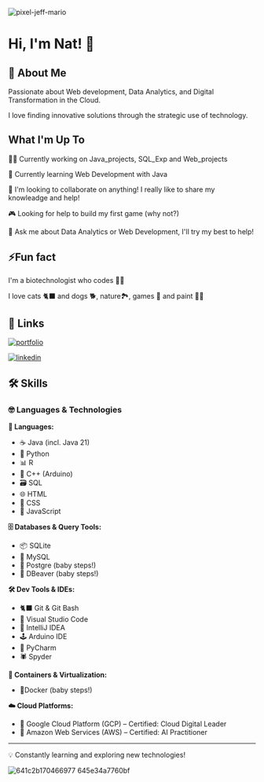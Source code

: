 ![pixel-jeff-mario](https://github.com/user-attachments/assets/29f9060a-f039-4041-9e28-004b3d6fed7f)

# Hi, I'm Nat! 🐝

## 🚀 About Me
Passionate about Web development, Data Analytics, and Digital Transformation in the Cloud. 

I love finding innovative solutions through the strategic use of technology.

## What I'm Up To
👩‍💻 Currently working on Java_projects, SQL_Exp and Web_projects

🧠 Currently learning Web Development with Java

👀 I'm looking to collaborate on anything! I really like to share my knowleadge and help! 

🎮 Looking for help to build my first game (why not?)

💬 Ask me about Data Analytics or Web Development, I'll try my best to help!

## ⚡Fun fact 
I'm a biotechnologist who codes 👩‍🔬 

I love cats 🐈‍⬛ and dogs 🐕, nature🏞️, games 👾 and paint 👩‍🎨

## 🔗 Links

[![portfolio](https://img.shields.io/badge/my_portfolio-000?style=for-the-badge&logo=ko-fi&logoColor=white)](https://www.kaggle.com/code/natalieduchens/google-s-bike-sharing-case-study-with-r)

[![linkedin](https://img.shields.io/badge/linkedin-0A66C2?style=for-the-badge&logo=linkedin&logoColor=white)](https://www.linkedin.com/in/natalieduchens/)


## 🛠 Skills

### 🤓 Languages & Technologies

**📝 Languages:**  
- ☕ Java (incl. Java 21)  
- 🐍 Python  
- 📊 R  
- 🩻 C++ (Arduino)  
- 🗃️ SQL  
- 🌐 HTML  
- 🎨 CSS  
- 🔔 JavaScript  

**🗄️ Databases & Query Tools:**  
- 📦 SQLite  
- 🐬 MySQL
- 🐘 Postgre (baby steps!) 
- 🦫 DBeaver (baby steps!) 

**🛠 Dev Tools & IDEs:**  
- 🐈‍⬛ Git & Git Bash  
- 💎 Visual Studio Code  
- 📕 IntelliJ IDEA  
- 🕹️ Arduino IDE  
- 🐍 PyCharm  
- 🕷️ Spyder 

**🐳 Containers & Virtualization:**  
- 👶Docker (baby steps!)  

**☁️ Cloud Platforms:**  
- 💙 Google Cloud Platform (GCP) – Certified: Cloud Digital Leader  
- 🧡 Amazon Web Services (AWS) – Certified: AI Practitioner 

---

💡 Constantly learning and exploring new technologies!

![641c2b170466977 645e34a7760bf](https://github.com/user-attachments/assets/c5f329ad-0071-4a82-a9b9-4e7b840ce4d5)
